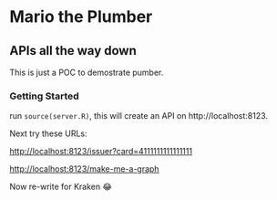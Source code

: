 # Mario the Plumber

## APIs all the way down

This is just a POC to demostrate pumber.

### Getting Started

run `source(server.R)`, this will create an API on http://localhost:8123.

Next try these URLs:

<http://localhost:8123/issuer?card=4111111111111111>

<http://localhost:8123/make-me-a-graph>

Now re-write for Kraken :joy:
